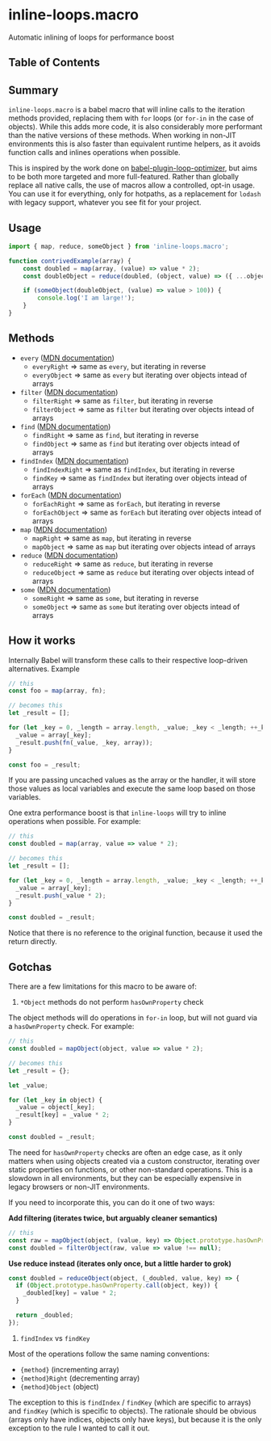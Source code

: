 # inline-loops.macro

Automatic inlining of loops for performance boost

## Table of Contents

## Summary

`inline-loops.macro` is a babel macro that will inline calls to the iteration methods provided, replacing them with `for` loops (or `for-in` in the case of objects). While this adds more code, it is also considerably more performant than the native versions of these methods. When working in non-JIT environments this is also faster than equivalent runtime helpers, as it avoids function calls and inlines operations when possible.

This is inspired by the work done on [babel-plugin-loop-optimizer](https://www.npmjs.com/package/babel-plugin-loop-optimizer), but aims to be both more targeted and more full-featured. Rather than globally replace all native calls, the use of macros allow a controlled, opt-in usage. You can use it for everything, only for hotpaths, as a replacement for `lodash` with legacy support, whatever you see fit for your project.

## Usage

```javascript
import { map, reduce, someObject } from 'inline-loops.macro';

function contrivedExample(array) {
    const doubled = map(array, (value) => value * 2);
    const doubleObject = reduce(doubled, (object, value) => ({ ...object, [value]: value });

    if (someObject(doubleObject, (value) => value > 100)) {
        console.log('I am large!');
    }
}
```

## Methods

- `every` ([MDN documentation](https://developer.mozilla.org/en-US/docs/Web/JavaScript/Reference/Global_Objects/Array/every))
  - `everyRight` => same as `every`, but iterating in reverse
  - `everyObject` => same as `every` but iterating over objects intead of arrays
- `filter` ([MDN documentation](https://developer.mozilla.org/en-US/docs/Web/JavaScript/Reference/Global_Objects/Array/filter))
  - `filterRight` => same as `filter`, but iterating in reverse
  - `filterObject` => same as `filter` but iterating over objects intead of arrays
- `find` ([MDN documentation](https://developer.mozilla.org/en-US/docs/Web/JavaScript/Reference/Global_Objects/Array/find))
  - `findRight` => same as `find`, but iterating in reverse
  - `findObject` => same as `find` but iterating over objects intead of arrays
- `findIndex` ([MDN documentation](https://developer.mozilla.org/en-US/docs/Web/JavaScript/Reference/Global_Objects/Array/findIndex))
  - `findIndexRight` => same as `findIndex`, but iterating in reverse
  - `findKey` => same as `findIndex` but iterating over objects intead of arrays
- `forEach` ([MDN documentation](https://developer.mozilla.org/en-US/docs/Web/JavaScript/Reference/Global_Objects/Array/forEach))
  - `forEachRight` => same as `forEach`, but iterating in reverse
  - `forEachObject` => same as `forEach` but iterating over objects intead of arrays
- `map` ([MDN documentation](https://developer.mozilla.org/en-US/docs/Web/JavaScript/Reference/Global_Objects/Array/map))
  - `mapRight` => same as `map`, but iterating in reverse
  - `mapObject` => same as `map` but iterating over objects intead of arrays
- `reduce` ([MDN documentation](https://developer.mozilla.org/en-US/docs/Web/JavaScript/Reference/Global_Objects/Array/reduce))
  - `reduceRight` => same as `reduce`, but iterating in reverse
  - `reduceObject` => same as `reduce` but iterating over objects intead of arrays
- `some` ([MDN documentation](https://developer.mozilla.org/en-US/docs/Web/JavaScript/Reference/Global_Objects/Array/some))
  - `someRight` => same as `some`, but iterating in reverse
  - `someObject` => same as `some` but iterating over objects intead of arrays

## How it works

Internally Babel will transform these calls to their respective loop-driven alternatives. Example

```javascript
// this
const foo = map(array, fn);

// becomes this
let _result = [];

for (let _key = 0, _length = array.length, _value; _key < _length; ++_key) {
  _value = array[_key];
  _result.push(fn(_value, _key, array));
}

const foo = _result;
```

If you are passing uncached values as the array or the handler, it will store those values as local variables and execute the same loop based on those variables.

One extra performance boost is that `inline-loops` will try to inline operations when possible. For example:

```javascript
// this
const doubled = map(array, value => value * 2);

// becomes this
let _result = [];

for (let _key = 0, _length = array.length, _value; _key < _length; ++_key) {
  _value = array[_key];
  _result.push(_value * 2);
}

const doubled = _result;
```

Notice that there is no reference to the original function, because it used the return directly.

## Gotchas

There are a few limitations for this macro to be aware of:

1. `*Object` methods do not perform `hasOwnProperty` check

The object methods will do operations in `for-in` loop, but will not guard via a `hasOwnProperty` check. For example:

```javascript
// this
const doubled = mapObject(object, value => value * 2);

// becomes this
let _result = {};

let _value;

for (let _key in object) {
  _value = object[_key];
  _result[key] = _value * 2;
}

const doubled = _result;
```

The need for `hasOwnProperty` checks are often an edge case, as it only matters when using objects created via a custom constructor, iterating over static properties on functions, or other non-standard operations. This is a slowdown in all environments, but they can be especially expensive in legacy browsers or non-JIT environments.

If you need to incorporate this, you can do it one of two ways:

**Add filtering (iterates twice, but arguably cleaner semantics)**

```javascript
// this
const raw = mapObject(object, (value, key) => Object.prototype.hasOwnProperty.call(object, key) ? value * 2 : null);
const doubled = filterObject(raw, value => value !== null);
```

**Use reduce instead (iterates only once, but a little harder to grok)**

```javascript
const doubled = reduceObject(object, (_doubled, value, key) => {
  if (Object.prototype.hasOwnProperty.call(object, key)) {
    _doubled[key] = value * 2;
  }

  return _doubled;
});
```

1. `findIndex` vs `findKey`

Most of the operations follow the same naming conventions:

- `{method}` (incrementing array)
- `{method}Right` (decrementing array)
- `{method}Object` (object)

The exception to this is `findIndex` / `findKey` (which are specific to arrays) and `findKey` (which is specific to objects). The rationale should be obvious (arrays only have indices, objects only have keys), but because it is the only exception to the rule I wanted to call it out.
